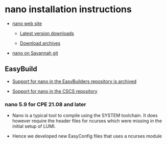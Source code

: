# nano installation instructions

  * [nano web site](https://www.nano-editor.org/)

      * [Latest version downloads](https://www.nano-editor.org/download.php)

      * [Download archives](https://www.nano-editor.org/dist/)

  * [nano on Savannah git](https://git.savannah.gnu.org/cgit/nano.git/log/)


## EasyBuild

  * [Support for nano in the EasyBuilders repository is archived](https://github.com/easybuilders/easybuild-easyconfigs/tree/develop/easybuild/easyconfigs/__archive__/n/nano)

  * [Sopport for nano in the CSCS repository](https://github.com/eth-cscs/production/tree/master/easybuild/easyconfigs/n/nano)


### nano 5.9 for CPE 21.08 and later

  * Nano is a typical tool to compile using the SYSTEM toolchain. It does
    however require the header files for ncurses which were missing in the
    initial setup of LUMI.

  * Hence we developed new EasyConfig files that uses a ncurses module

